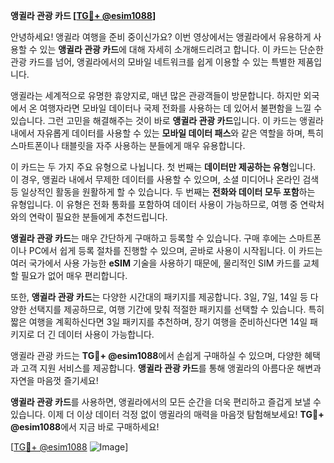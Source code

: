 **앵귈라 관광 카드 [[TG💪+ @esim1088](https://t.me/s/esim1088)]**

안녕하세요! 앵귈라 여행을 준비 중이신가요? 이번 영상에서는 앵귈라에서 유용하게 사용할 수 있는 **앵귈라 관광 카드**에 대해 자세히 소개해드리려고 합니다. 이 카드는 단순한 관광 카드를 넘어, 앵귈라에서의 모바일 네트워크를 쉽게 이용할 수 있는 특별한 제품입니다.

앵귈라는 세계적으로 유명한 휴양지로, 매년 많은 관광객들이 방문합니다. 하지만 외국에서 온 여행자라면 모바일 데이터나 국제 전화를 사용하는 데 있어서 불편함을 느낄 수 있습니다. 그런 고민을 해결해주는 것이 바로 **앵귈라 관광 카드**입니다. 이 카드는 앵귈라 내에서 자유롭게 데이터를 사용할 수 있는 **모바일 데이터 패스**와 같은 역할을 하며, 특히 스마트폰이나 태블릿을 자주 사용하는 분들에게 매우 유용합니다.

이 카드는 두 가지 주요 유형으로 나뉩니다. 첫 번째는 **데이터만 제공하는 유형**입니다. 이 경우, 앵귈라 내에서 무제한 데이터를 사용할 수 있으며, 소셜 미디어나 온라인 검색 등 일상적인 활동을 원활하게 할 수 있습니다. 두 번째는 **전화와 데이터 모두 포함**하는 유형입니다. 이 유형은 전화 통화를 포함하여 데이터 사용이 가능하므로, 여행 중 연락처와의 연락이 필요한 분들에게 추천드립니다.

**앵귈라 관광 카드**는 매우 간단하게 구매하고 등록할 수 있습니다. 구매 후에는 스마트폰이나 PC에서 쉽게 등록 절차를 진행할 수 있으며, 곧바로 사용이 시작됩니다. 이 카드는 여러 국가에서 사용 가능한 **eSIM** 기술을 사용하기 때문에, 물리적인 SIM 카드를 교체할 필요가 없어 매우 편리합니다.

또한, **앵귈라 관광 카드**는 다양한 시간대의 패키지를 제공합니다. 3일, 7일, 14일 등 다양한 선택지를 제공하므로, 여행 기간에 맞춰 적절한 패키지를 선택할 수 있습니다. 특히 짧은 여행을 계획하신다면 3일 패키지를 추천하며, 장기 여행을 준비하신다면 14일 패키지로 더 긴 데이터 사용이 가능합니다.

앵귈라 관광 카드는 **TG💪+ @esim1088**에서 손쉽게 구매하실 수 있으며, 다양한 혜택과 고객 지원 서비스를 제공합니다. **앵귈라 관광 카드**를 통해 앵귈라의 아름다운 해변과 자연을 마음껏 즐기세요!

**앵귈라 관광 카드**를 사용하면, 앵귈라에서의 모든 순간을 더욱 편리하고 즐겁게 보낼 수 있습니다. 이제 더 이상 데이터 걱정 없이 앵귈라의 매력을 마음껏 탐험해보세요! **TG💪+ @esim1088**에서 지금 바로 구매하세요!

[[TG💪+ @esim1088](https://t.me/s/esim1088) ![Image](https://i.postimg.cc/Y0z9fWf4/image.png)]